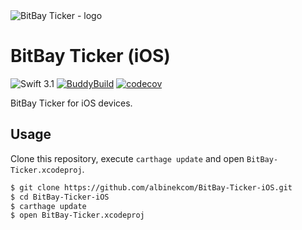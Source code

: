<img src="http://imgh.us/bitbay_ticker_logo.svg" alt="BitBay Ticker - logo">

# BitBay Ticker (iOS)

![Swift 3.1](https://img.shields.io/badge/Swift-3.1-orange.svg)
[![BuddyBuild](https://dashboard.buddybuild.com/api/statusImage?appID=594f628d23de5b000180a9ce&branch=master&build=latest)](https://dashboard.buddybuild.com/apps/594f628d23de5b000180a9ce/build/latest?branch=master)
[![codecov](https://codecov.io/gh/albinekcom/BitBay-Ticker-iOS/branch/master/graph/badge.svg)](https://codecov.io/gh/albinekcom/BitBay-Ticker-iOS)

BitBay Ticker for iOS devices.

## Usage

Clone this repository, execute `carthage update` and open `BitBay-Ticker.xcodeproj`.

```bash
$ git clone https://github.com/albinekcom/BitBay-Ticker-iOS.git
$ cd BitBay-Ticker-iOS
$ carthage update
$ open BitBay-Ticker.xcodeproj
```
